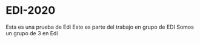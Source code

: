 # EDI-2020
Esta es una prueba de Edi
Esto es parte del trabajo en grupo de EDI 
Somos un grupo de 3 en Edi
